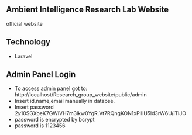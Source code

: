 ## Ambient Intelligence Research Lab Website
official website

## Technology
- Laravel

## Admin Panel Login
- To access admin panel got to: http://localhost/Research_group_website/public/admin
- Insert id,name,email manually in databse.
- Insert password  $2y$10$GXoeK7GWlVH7m3lkw0YgR.Vt7RQngKON1xPiIiU5ld3rW6U/iTlJO
- password is encrypted by bcrypt
- password is 1123456
